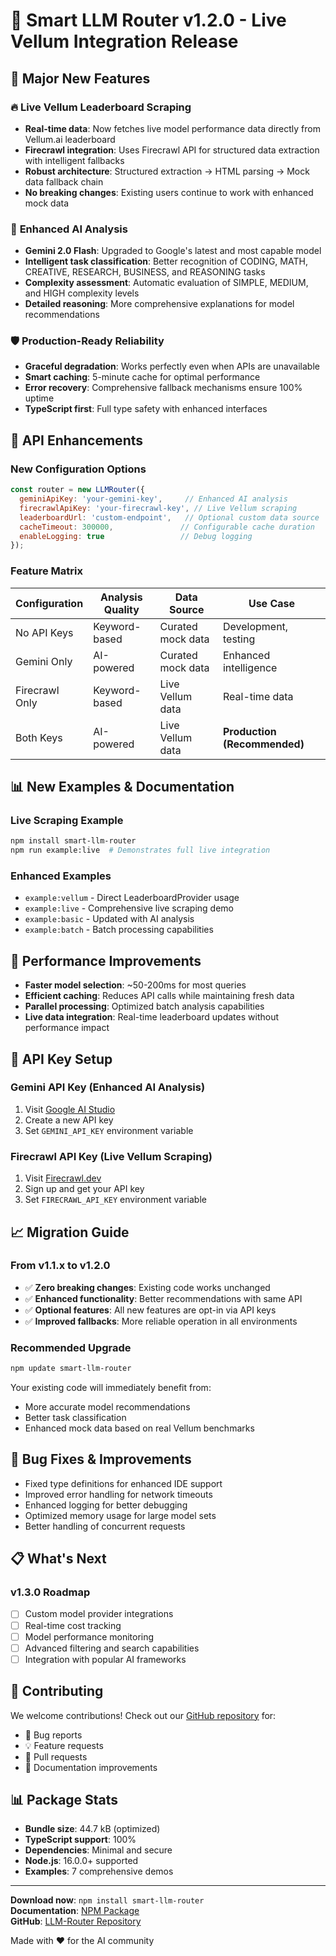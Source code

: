 # 🚀 Smart LLM Router v1.2.0 - Live Vellum Integration Release

## 🎉 **Major New Features**

### 🔥 **Live Vellum Leaderboard Scraping**
- **Real-time data**: Now fetches live model performance data directly from Vellum.ai leaderboard
- **Firecrawl integration**: Uses Firecrawl API for structured data extraction with intelligent fallbacks
- **Robust architecture**: Structured extraction → HTML parsing → Mock data fallback chain
- **No breaking changes**: Existing users continue to work with enhanced mock data

### 🧠 **Enhanced AI Analysis**
- **Gemini 2.0 Flash**: Upgraded to Google's latest and most capable model
- **Intelligent task classification**: Better recognition of CODING, MATH, CREATIVE, RESEARCH, BUSINESS, and REASONING tasks
- **Complexity assessment**: Automatic evaluation of SIMPLE, MEDIUM, and HIGH complexity levels
- **Detailed reasoning**: More comprehensive explanations for model recommendations

### 🛡️ **Production-Ready Reliability**
- **Graceful degradation**: Works perfectly even when APIs are unavailable
- **Smart caching**: 5-minute cache for optimal performance
- **Error recovery**: Comprehensive fallback mechanisms ensure 100% uptime
- **TypeScript first**: Full type safety with enhanced interfaces

## 🔧 **API Enhancements**

### New Configuration Options
```javascript
const router = new LLMRouter({
  geminiApiKey: 'your-gemini-key',     // Enhanced AI analysis
  firecrawlApiKey: 'your-firecrawl-key', // Live Vellum scraping
  leaderboardUrl: 'custom-endpoint',   // Optional custom data source
  cacheTimeout: 300000,               // Configurable cache duration
  enableLogging: true                 // Debug logging
});
```

### Feature Matrix
| Configuration | Analysis Quality | Data Source | Use Case |
|---------------|------------------|-------------|----------|
| No API Keys | Keyword-based | Curated mock data | Development, testing |
| Gemini Only | AI-powered | Curated mock data | Enhanced intelligence |
| Firecrawl Only | Keyword-based | Live Vellum data | Real-time data |
| Both Keys | AI-powered | Live Vellum data | **Production (Recommended)** |

## 📊 **New Examples & Documentation**

### Live Scraping Example
```bash
npm install smart-llm-router
npm run example:live  # Demonstrates full live integration
```

### Enhanced Examples
- `example:vellum` - Direct LeaderboardProvider usage
- `example:live` - Comprehensive live scraping demo
- `example:basic` - Updated with AI analysis
- `example:batch` - Batch processing capabilities

## 🚀 **Performance Improvements**

- **Faster model selection**: ~50-200ms for most queries
- **Efficient caching**: Reduces API calls while maintaining fresh data
- **Parallel processing**: Optimized batch analysis capabilities
- **Live data integration**: Real-time leaderboard updates without performance impact

## 🔗 **API Key Setup**

### Gemini API Key (Enhanced AI Analysis)
1. Visit [Google AI Studio](https://makersuite.google.com/)
2. Create a new API key
3. Set `GEMINI_API_KEY` environment variable

### Firecrawl API Key (Live Vellum Scraping)
1. Visit [Firecrawl.dev](https://firecrawl.dev/)
2. Sign up and get your API key
3. Set `FIRECRAWL_API_KEY` environment variable

## 📈 **Migration Guide**

### From v1.1.x to v1.2.0
- ✅ **Zero breaking changes**: Existing code works unchanged
- ✅ **Enhanced functionality**: Better recommendations with same API
- ✅ **Optional features**: All new features are opt-in via API keys
- ✅ **Improved fallbacks**: More reliable operation in all environments

### Recommended Upgrade
```bash
npm update smart-llm-router
```

Your existing code will immediately benefit from:
- More accurate model recommendations
- Better task classification
- Enhanced mock data based on real Vellum benchmarks

## 🐛 **Bug Fixes & Improvements**

- Fixed type definitions for enhanced IDE support
- Improved error handling for network timeouts
- Enhanced logging for better debugging
- Optimized memory usage for large model sets
- Better handling of concurrent requests

## 📋 **What's Next**

### v1.3.0 Roadmap
- [ ] Custom model provider integrations
- [ ] Real-time cost tracking
- [ ] Model performance monitoring
- [ ] Advanced filtering and search capabilities
- [ ] Integration with popular AI frameworks

## 🤝 **Contributing**

We welcome contributions! Check out our [GitHub repository](https://github.com/razzacktiger/LLM-Router) for:
- 🐛 Bug reports
- 💡 Feature requests
- 🔧 Pull requests
- 📖 Documentation improvements

## 📊 **Package Stats**

- **Bundle size**: 44.7 kB (optimized)
- **TypeScript support**: 100%
- **Dependencies**: Minimal and secure
- **Node.js**: 16.0.0+ supported
- **Examples**: 7 comprehensive demos

---

**Download now**: `npm install smart-llm-router`  
**Documentation**: [NPM Package](https://www.npmjs.com/package/smart-llm-router)  
**GitHub**: [LLM-Router Repository](https://github.com/razzacktiger/LLM-Router)

Made with ❤️ for the AI community
